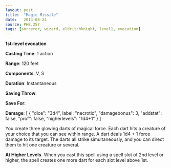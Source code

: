 ```yaml
---
layout: post
title:  "Magic Missile"
date:   2014-08-24
source: PHB.257
tags: [sorcerer, wizard, eldritchknight, level1, evocation]
---
```


**1st-level evocation**

**Casting Time**: 1 action

**Range**: 120 feet

**Components**: V, S

**Duration**: Instantaneous

**Saving Throw**:

**Save For**:

**Damage**: [ { "dice": "3d4", label: "necrotic", "damagebonus": 3, "addstat": false, "prof": false, "higherlevels": "1d4+1" } ]

You create three glowing darts of magical force. Each dart hits a creature of your choice that you can see within range. A dart deals 1d4 + 1 force damage to its target. The darts all strike simultaneously, and you can direct them to hit one creature or several.

**At Higher Levels.** When you cast this spell using a spell slot of 2nd level or higher, the spell creates one more dart for each slot level above 1st.